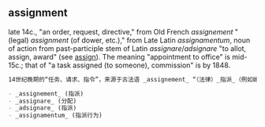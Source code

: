 ## assignment

late 14c., "an order, request, directive," from Old French _assignement_ "(legal) _assignment_ (of dower, etc.)," from Late Latin _assignamentum_, noun of action from past-participle stem of Latin _assignare_/_adsignare_ "to allot, assign, award" (see [assign](https://www.etymonline.com/word/assign "Etymology, meaning and definition of assign ")). The meaning "appointment to office" is mid-15c.; that of "a task assigned (to someone), commission" is by 1848.

```md
14世纪晚期的“任务、请求、指令”，来源于古法语 _assignement_ “（法律）_指派_（例如嫁妆等）”，进一步源自晚期拉丁语 _assignamentum_，这个词是源自拉丁语 _assignare_/_adsignare_ 的过去分词词干，意为“分配、指派、授予”（参见 [assign](https://www.etymonline.com/word/assign "Etymology, meaning and definition of assign")）。“任命为职务”的含义出现在15世纪中期；而“分配给某人的任务、委托”的意思则出现在1848年。 

- _assignement_ (指派)
- _assignare_ (分配)
- _adsignare_ (指派)
- _assignamentum_ (指派行为) 
```